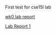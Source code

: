 First test for cse15l lab

[wk0 lab report](https://summera0318.github.io/cse15l-lab-reports/lab-report-1-week-0.html)

[Lab Report 1](https://summera0318.github.io/cse15l-lab-reports/Lab-Report-1.html)
